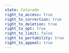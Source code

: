 ```yaml
---
state: Colorado
right_to_access: true
right_to_correction: true
right_to_deletion: true
right_to_opt: true
right_to_limit: false
right_to_portability: true
right_to_appeal: true
---
```

